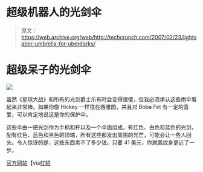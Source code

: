 # 超级机器人的光剑伞

> 原文：<https://web.archive.org/web/http://techcrunch.com/2007/02/23/lightsaber-umbrella-for-uberdorks/>

# 超级呆子的光剑伞

![](img/d54df67040273efab436fe33f58e7250.png)

虽然《星球大战》和所有的光剑爵士乐有时会变得很傻，但我必须承认这些雨伞看起来非常棒。如果你像 Hickey 一样住在西雅图，并且对 Boba Fet 有一定的喜爱，可以肯定地说这是你的保护伞。

这些伞由一把光剑作为手柄和杆以及一个伞面组成。有红色、白色和蓝色的光剑，配有红色、蓝色和黑色的顶端，所有这些都发出周围的光芒，可能会让一些人回头。令人惊讶的是，这些东西卖不了多少钱。只要 41 美元，你就离纹身更近了一步。

[官方网站](https://web.archive.org/web/20210307103733/http://www.funshop.co.kr/vs/detail.aspx?no=1313280183)【via[红貂](https://web.archive.org/web/20210307103733/http://www.redferret.net/?p=8341)